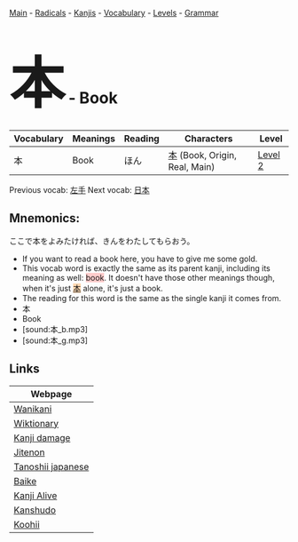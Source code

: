 <style> bigfont {font-size: 100px}</style>
[Main](../README.md) -
[Radicals](../radicals.md) -
[Kanjis](../kanjis.md) -
[Vocabulary](../vocabulary.md) -
[Levels](../levels.md) -
[Grammar](../grammar.md)
# <bigfont> 本</bigfont> - Book 

| Vocabulary | Meanings | Reading | Characters | Level |
| --- | --- | --- | --- | --- |
| 本 | Book | ほん |  [本](../kanjis/本.md) (Book, Origin, Real, Main) | [Level 2](../levels/wk_level2.md) |

Previous vocab: [左手](左手.md) Next vocab: [日本](日本.md) 

## Mnemonics:
ここで本をよみたければ、きんをわたしてもらおう。
* If you want to read a book here, you have to give me some gold.
* This vocab word is exactly the same as its parent kanji, including its meaning as well: <span style="background-color:#ffcccb"> book</span>. It doesn't have those other meanings though, when it's just <span style="background-color:#fed8b1"> [本](https://jisho.org/search/本)</span> alone, it's just a book.
* The reading for this word is the same as the single kanji it comes from.
* 本
* Book
* [sound:本_b.mp3]
* [sound:本_g.mp3]


## Links 

| Webpage |
| --- |
| [Wanikani          ](https://www.wanikani.com/kanji/本) |
| [Wiktionary        ](https://en.wiktionary.org/wiki/本) |
| [Kanji damage      ](http://www.kanjidamage.com/kanji/search?utf8=✓&q=本) |
| [Jitenon           ](https://jitenon.com/kanji/本) |
| [Tanoshii japanese ](https://www.tanoshiijapanese.com/dictionary/kanji.cfm?k=本) |
| [Baike             ](https://baike.baidu.com/item/本) |
| [Kanji Alive       ](https://app.kanjialive.com/本) |
| [Kanshudo          ](https://www.kanshudo.com/searchmn?q=本) |
| [Koohii            ](https://kanji.koohii.com/study/kanji/本) |
